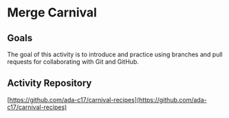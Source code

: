 # Merge Carnival

## Goals

The goal of this activity is to introduce and practice using branches and pull requests for collaborating with Git and GitHub.

## Activity Repository
[https://github.com/ada-c17/carnival-recipes](https://github.com/ada-c17/carnival-recipes)